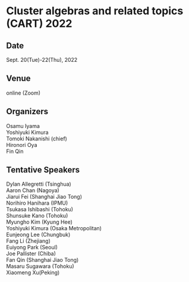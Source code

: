 # Cluster algebras and related topics (CART) 2022

## Date
Sept. 20(Tue)-22(Thu), 2022

## Venue
online (Zoom)

## Organizers
Osamu Iyama  
Yoshiyuki Kimura  
Tomoki Nakanishi (chief)  
Hironori Oya  
Fin Qin

## Tentative Speakers
Dylan Allegretti (Tsinghua)  
Aaron Chan (Nagoya)  
Jiarui Fei (Shanghai Jiao Tong)  
Norihiro Hanihara (IPMU)  
Tsukasa Ishibashi (Tohoku)  
Shunsuke Kano (Tohoku)  
Myungho Kim (Kyung Hee)  
Yoshiyuki Kimura (Osaka Metropolitan)  
Eunjeong Lee (Chungbuk)  
Fang Li (Zhejiang)  
Euiyong Park (Seoul)  
Joe Pallister (Chiba)  
Fan Qin (Shanghai Jiao Tong)  
Masaru Sugawara (Tohoku)  
Xiaomeng Xu(Peking)